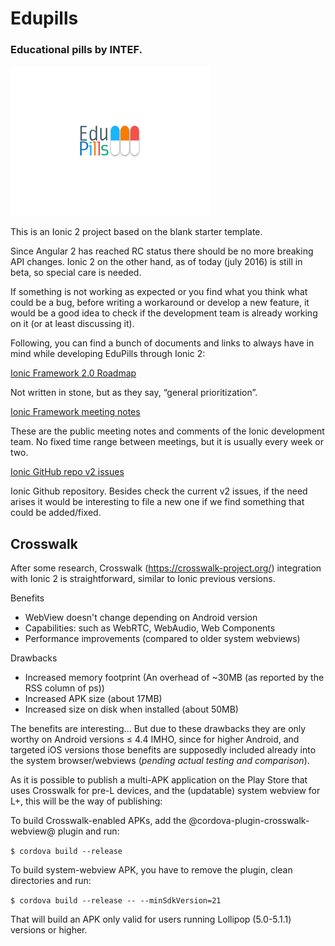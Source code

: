 # Edupills
### Educational pills by INTEF.


![Edupills logo](/resources/android/splash/drawable-land-ldpi-screen.png)


This is an Ionic 2 project based on the blank starter template.

Since Angular 2 has reached RC status there should be no more breaking API changes. Ionic 2 on the other hand, as of today (july 2016) is still in beta, so special care is needed. 

If something is not working as expected or you find what you think what could be a bug, before writing a workaround or develop a new feature, it would be a good idea to check if the  development team is already working on it (or at least discussing it). 

Following, you can find a bunch of documents and links to always have in mind while developing EduPills through Ionic 2:

[Ionic Framework 2.0 Roadmap](https://docs.google.com/document/d/1Qlc5X2eJyOB0izkFlH7KJ5BmMi0MeXUZRHJHt3hS6Wo)

Not written in stone, but as they say, “general prioritization”.

[Ionic Framework meeting notes](https://docs.google.com/document/d/1LrPDUkfXpqPIsghaSCxHyN1GIZ0TK2bwFxOZx2GKWtI)

These are the public meeting notes and comments of the Ionic development team. No fixed time range between meetings, but it is usually every week or two.

[Ionic GitHub repo v2 issues](https://github.com/driftyco/ionic/labels/v2)

Ionic Github repository. Besides check the current v2 issues, if the need arises it would be interesting to file a new one if we find something that could be added/fixed.


## Crosswalk

After some research, Crosswalk (https://crosswalk-project.org/) integration with Ionic 2 is straightforward, similar to Ionic previous versions.

Benefits

* WebView doesn't change depending on Android version
* Capabilities: such as WebRTC, WebAudio, Web Components
* Performance improvements (compared to older system webviews)

Drawbacks

* Increased memory footprint (An overhead of ~30MB (as reported by the RSS column of ps))
* Increased APK size (about 17MB)
* Increased size on disk when installed (about 50MB)


The benefits are interesting... But due to these drawbacks they are only worthy on Android versions ≤ 4.4 IMHO, since for higher Android, and targeted iOS versions those benefits are supposedly included already into the system browser/webviews (*pending actual testing and comparison*).

As it is possible to publish a multi-APK application on the Play Store that uses Crosswalk for pre-L devices, and the (updatable) system webview for L+, this will be the way of publishing:

To build Crosswalk-enabled APKs, add the @cordova-plugin-crosswalk-webview@ plugin and run:

`$ cordova build --release`

To build system-webview APK, you have to remove the plugin, clean directories and run:

`$ cordova build --release -- --minSdkVersion=21`

That will build an APK only valid for users running Lollipop (5.0-5.1.1) versions or higher.
